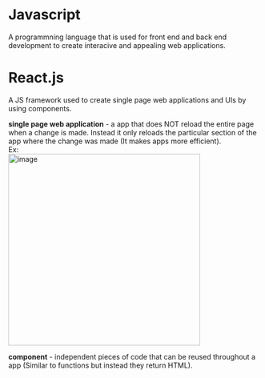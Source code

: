 # Javascript
A programmning language that is used for front end and back end development to create interacive and appealing web applications.

# React.js
A JS framework used to create single page web applications and UIs by using components.

**single page web application**  - a app that does NOT reload the entire page when a change is made. Instead it only reloads the particular section of the app where the change was made (It makes apps more efficient).  
Ex:  
<img width="383" alt="image" src="https://user-images.githubusercontent.com/69539559/164130166-588bf7bb-c6a8-4a4f-a922-fc2aba643b20.png">

**component** - independent pieces of code that can be reused throughout a app (Similar to functions but instead they return HTML).
